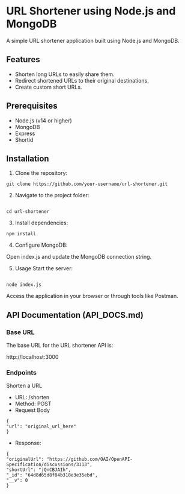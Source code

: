 # URL Shortener using Node.js and MongoDB

A simple URL shortener application built using Node.js and MongoDB.

## Features

- Shorten long URLs to easily share them.
- Redirect shortened URLs to their original destinations.
- Create custom short URLs.

## Prerequisites

- Node.js (v14 or higher)
- MongoDB
- Express
- Shortid

## Installation

1. Clone the repository:

```
git clone https://github.com/your-username/url-shortener.git

```

2. Navigate to the project folder:

```

cd url-shortener

```

3. Install dependencies:

```
npm install
```

4. Configure MongoDB:

Open index.js and update the MongoDB connection string.

5. Usage
   Start the server:

```

node index.js

```

Access the application in your browser or through tools like Postman.

## API Documentation (API_DOCS.md)

### Base URL

The base URL for the URL shortener API is:

http://localhost:3000

### Endpoints

Shorten a URL

- URL: /shorten
- Method: POST
- Request Body

```
{
"url": "original_url_here"
}
```

- Response:

```
{
"originalUrl": "https://github.com/OAI/OpenAPI-Specification/discussions/3113",
"shortUrl": "jQnCBJAIh",
"_id": "64d8d65d8f84b318e3e35ebd",
"__v": 0
}

```
